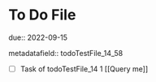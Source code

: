 # To Do File

due:: 2022-09-15

metadatafield:: todoTestFile_14_58

- [ ] Task of todoTestFile_14 1 [[Query me]]

